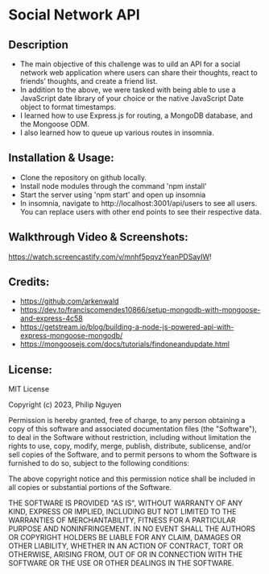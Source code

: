 # Social Network API

## Description
- The main objective of this challenge was to uild an API for a social network web application where users can share their thoughts, react to friends’ thoughts, and create a friend list.
- In addition to the above, we were tasked with being able to use a JavaScript date library of your choice or the native JavaScript Date object to format timestamps.
- I learned how to use Express.js for routing, a MongoDB database, and the Mongoose ODM.
- I also learned how to queue up various routes in insomnia.

## Installation & Usage:
- Clone the repository on github locally.
- Install node modules through the command 'npm install'
- Start the server using 'npm start' and open up insomnia
- In insomnia, navigate to http://localhost:3001/api/users to see all users. You can replace users with other end points to see their respective data.

## Walkthrough Video & Screenshots:
https://watch.screencastify.com/v/mnhf5pqvzYeanPDSayIW!

## Credits:
- https://github.com/arkenwald
- https://dev.to/franciscomendes10866/setup-mongodb-with-mongoose-and-express-4c58
- https://getstream.io/blog/building-a-node-js-powered-api-with-express-mongoose-mongodb/
- https://mongoosejs.com/docs/tutorials/findoneandupdate.html

## License:
MIT License

Copyright (c) 2023, Philip Nguyen

Permission is hereby granted, free of charge, to any person obtaining a copy
of this software and associated documentation files (the "Software"), to deal
in the Software without restriction, including without limitation the rights
to use, copy, modify, merge, publish, distribute, sublicense, and/or sell
copies of the Software, and to permit persons to whom the Software is
furnished to do so, subject to the following conditions:

The above copyright notice and this permission notice shall be included in all
copies or substantial portions of the Software.

THE SOFTWARE IS PROVIDED "AS IS", WITHOUT WARRANTY OF ANY KIND, EXPRESS OR
IMPLIED, INCLUDING BUT NOT LIMITED TO THE WARRANTIES OF MERCHANTABILITY,
FITNESS FOR A PARTICULAR PURPOSE AND NONINFRINGEMENT. IN NO EVENT SHALL THE
AUTHORS OR COPYRIGHT HOLDERS BE LIABLE FOR ANY CLAIM, DAMAGES OR OTHER
LIABILITY, WHETHER IN AN ACTION OF CONTRACT, TORT OR OTHERWISE, ARISING FROM,
OUT OF OR IN CONNECTION WITH THE SOFTWARE OR THE USE OR OTHER DEALINGS IN THE
SOFTWARE.

